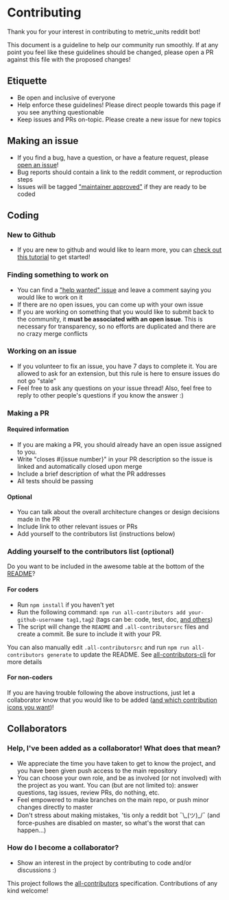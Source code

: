 # Contributing

Thank you for your interest in contributing to metric_units reddit bot!

This document is a guideline to help our community run smoothly. If at any point you feel like these guidelines should be changed, please open a PR against this file with the proposed changes!

## Etiquette

- Be open and inclusive of everyone
- Help enforce these guidelines! Please direct people towards this page if you see anything questionable
- Keep issues and PRs on-topic. Please create a new issue for new topics

## Making an issue

- If you find a bug, have a question, or have a feature request, please [open an issue](https://github.com/cannawen/metric_units_reddit_bot/issues/new)!
- Bug reports should contain a link to the reddit comment, or reproduction steps
- Issues will be tagged ["maintainer approved"](https://github.com/cannawen/metric_units_reddit_bot/issues?q=is%3Aissue+is%3Aopen+label%3A%22maintainer+approved%22) if they are ready to be coded

## Coding

### New to Github

- If you are new to github and would like to learn more, you can [check out this tutorial](https://egghead.io/courses/how-to-contribute-to-an-open-source-project-on-github) to get started!

### Finding something to work on

- You can find a ["help wanted" issue](https://github.com/cannawen/metric_units_reddit_bot/issues?utf8=%E2%9C%93&q=is%3Aissue%20is%3Aopen%20label%3A%22maintainer%20approved%22%20label%3A%22help%20wanted%22%20) and leave a comment saying you would like to work on it
- If there are no open issues, you can come up with your own issue
- If you are working on something that you would like to submit back to the community, it **must be associated with an open issue**. This is necessary for transparency, so no efforts are duplicated and there are no crazy merge conflicts

### Working on an issue

- If you volunteer to fix an issue, you have 7 days to complete it. You are allowed to ask for an extension, but this rule is here to ensure issues do not go "stale"
- Feel free to ask any questions on your issue thread! Also, feel free to reply to other people's questions if you know the answer :)

### Making a PR

#### Required information
- If you are making a PR, you should already have an open issue assigned to you.
- Write "closes #{issue number}" in your PR description so the issue is linked and automatically closed upon merge
- Include a brief description of what the PR addresses
- All tests should be passing

#### Optional
- You can talk about the overall architecture changes or design decisions made in the PR
- Include link to other relevant issues or PRs
- Add yourself to the contributors list (instructions below)

### Adding yourself to the contributors list (optional)

Do you want to be included in the awesome table at the bottom of the [README](./README.md)?

#### For coders
- Run `npm install` if you haven't yet
- Run the following command: `npm run all-contributors add your-github-username tag1,tag2` (tags can be: code, test, doc, [and others](https://www.npmjs.com/package/all-contributors-cli))
- The script will change the `README` and `.all-contributorsrc` files and create a commit. Be sure to include it with your PR.

You can also manually edit `.all-contributorsrc` and run `npm run all-contributors generate` to update the README. See [all-contributors-cli](https://www.npmjs.com/package/all-contributors-cli) for more details

#### For non-coders
If you are having trouble following the above instructions, just let a collaborator know that you would like to be added ([and which contribution icons you want](https://github.com/kentcdodds/all-contributors#emoji-key))!


## Collaborators

### Help, I've been added as a collaborator! What does that mean?

- We appreciate the time you have taken to get to know the project, and you have been given push access to the main repository
- You can choose your own role, and be as involved (or not involved) with the project as you want. You can (but are not limited to): answer questions, tag issues, review PRs, do nothing, etc.
- Feel empowered to make branches on the main repo, or push minor changes directly to master
- Don't stress about making mistakes, 'tis only a reddit bot ¯\\\_(ツ)_/¯ (and force-pushes are disabled on master, so what's the worst that can happen...)

### How do I become a collaborator?

- Show an interest in the project by contributing to code and/or discussions :)


This project follows the [all-contributors](https://github.com/kentcdodds/all-contributors) specification. Contributions of any kind welcome!

